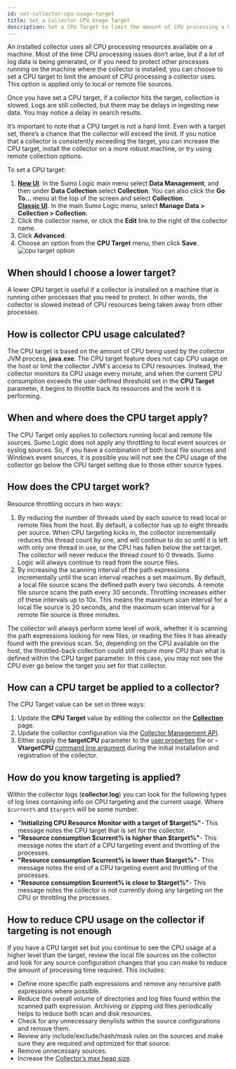 ```yaml
---
id: set-collector-cpu-usage-target
title: Set a Collector CPU Usage Target
description: Set a CPU Target to limit the amount of CPU processing a Collector uses, if required.
---
```


An installed collector uses all CPU processing resources available on a machine. Most of the time CPU processing issues don’t arise, but if a lot of log data is being generated, or if you need to protect other processes running on the machine where the collector is installed, you can choose to set a CPU target to limit the amount of CPU processing a collector uses. This option is applied only to local or remote file sources.

Once you have set a CPU target, if a collector hits the target, collection is slowed. Logs are still collected, but there may be delays in ingesting new data. You may notice a delay in search results.

It’s important to note that a CPU target is not a hard limit. Even with a target set, there’s a chance that the collector will exceed the limit. If you notice that a collector is consistently exceeding the target, you can increase the CPU target, install the collector on a more robust machine, or try using remote collection options.

To set a CPU target:
1. [**New UI**](/docs/get-started/sumo-logic-ui). In the Sumo Logic main menu select **Data Management**, and then under **Data Collection** select **Collection**. You can also click the **Go To...** menu at the top of the screen and select **Collection**. <br/>[**Classic UI**](/docs/get-started/sumo-logic-ui-classic). In the main Sumo Logic menu, select **Manage Data > Collection > Collection**. 
1. Click the collector name, or click the **Edit** link to the right of the collector name.
1. Click **Advanced**.
1. Choose an option from the **CPU Target** menu, then click **Save**.<br/> ![cpu target option](/img/collector/cpu-target-options.png)

## When should I choose a lower target?

A lower CPU target is useful if a collector is installed on a machine that is running other processes that you need to protect. In other words, the collector is slowed instead of CPU resources being taken away from other processes.

## How is collector CPU usage calculated?

The CPU target is based on the amount of CPU being used by the collector JVM process, **java.exe**. The CPU target feature does not cap CPU usage on the host or limit the collector JVM's access to CPU resources. Instead, the collector monitors its CPU usage every minute, and when the current CPU consumption exceeds the user-defined threshold set in the **CPU Target** parameter, it begins to throttle back its resources and the work it is performing.

## When and where does the CPU target apply?

The CPU Target only applies to collectors running local and remote file sources. Sumo Logic does not apply any throttling to local event sources or syslog sources. So, if you have a combination of both local file sources and Windows event sources, it is possible you will not see the CPU usage of the collector go below the CPU target setting due to those other source types.

## How does the CPU target work?

Resource throttling occurs in two ways:

1. By reducing the number of threads used by each source to read local or remote files from the host. By default, a collector has up to eight threads per source. When CPU targeting kicks in, the collector incrementally reduces this thread count by one, and will continue to do so until it is left with only one thread in use, or the CPU has fallen below the set target. The collector will never reduce the thread count to 0 threads. Sumo Logic will always continue to read from the source files.
1. By increasing the scanning interval of the path expressions incrementally until the scan interval reaches a set maximum. By default, a local file source scans the defined path every two seconds. A remote file source scans the path every 30 seconds. Throttling increases either of these intervals up to 10x. This means the maximum scan interval for a local file source is 20 seconds, and the maximum scan interval for a remote file source is three minutes.

The collector will always perform some level of work, whether it is scanning the path expressions looking for new files, or reading the files it has already found with the previous scan. So, depending on the CPU available on the host, the throttled-back collection could still require more CPU than what is defined within the CPU target parameter. In this case, you may not see the CPU ever go below the target you set for that collector.

## How can a CPU target be applied to a collector?

The CPU Target value can be set in three ways:

1. Update the **CPU Target** value by editing the collector on the [**Collection**](/docs/send-data/collection/) page.
1. Update the collector configuration via the [Collector Management API](/docs/api/collector-management/collector-api-methods-examples).  
1. Either supply the **targetCPU** parameter to the [user.properties](/docs/send-data/installed-collectors/collector-installation-reference/user-properties.md) file or **-VtargetCPU** [command line argument](/docs/send-data/installed-collectors/collector-installation-reference/parameters-command-line-installer.md) during the initial installation and registration of the collector.

## How do you know targeting is applied?

Within the collector logs (**collector.log**) you can look for the following types of log lines containing info on CPU targeting and the current usage. Where `$current%` and `$target%` will be some number.

* **"Initializing CPU Resource Monitor with a target of $target%"**- This message notes the CPU target that is set for the collector.
* **"Resource consumption $current% is higher than $target%"**- This message notes the start of a CPU targeting event and throttling of the processes.
* **"Resource consumption $current% is lower than $target%"**- This message notes the end of a CPU targeting event and throttling of the processes.
* **"Resource consumption $current% is close to $target%"**- This message notes the collector is not currently doing any targeting on the CPU or throttling the processes.

## How to reduce CPU usage on the collector if targeting is not enough

If you have a CPU target set but you continue to see the CPU usage at a higher level than the target, review the local file sources on the collector and look for any source configuration changes that you can make to reduce the amount of processing time required. This includes:

* Define more specific path expressions and remove any recursive path expressions where possible.
* Reduce the overall volume of directories and log files found within the scanned path expression. Archiving or zipping old files periodically helps to reduce both scan and disk resources.
* Check for any unnecessary denylists within the source configurations and remove them.
* Review any include/exclude/hash/mask rules on the sources and make sure they are required and optimized for that source.
* Remove unnecessary sources.
* Increase the [Collector’s max heap size](/docs/send-data/collector-faq#increase-collector-memory).
